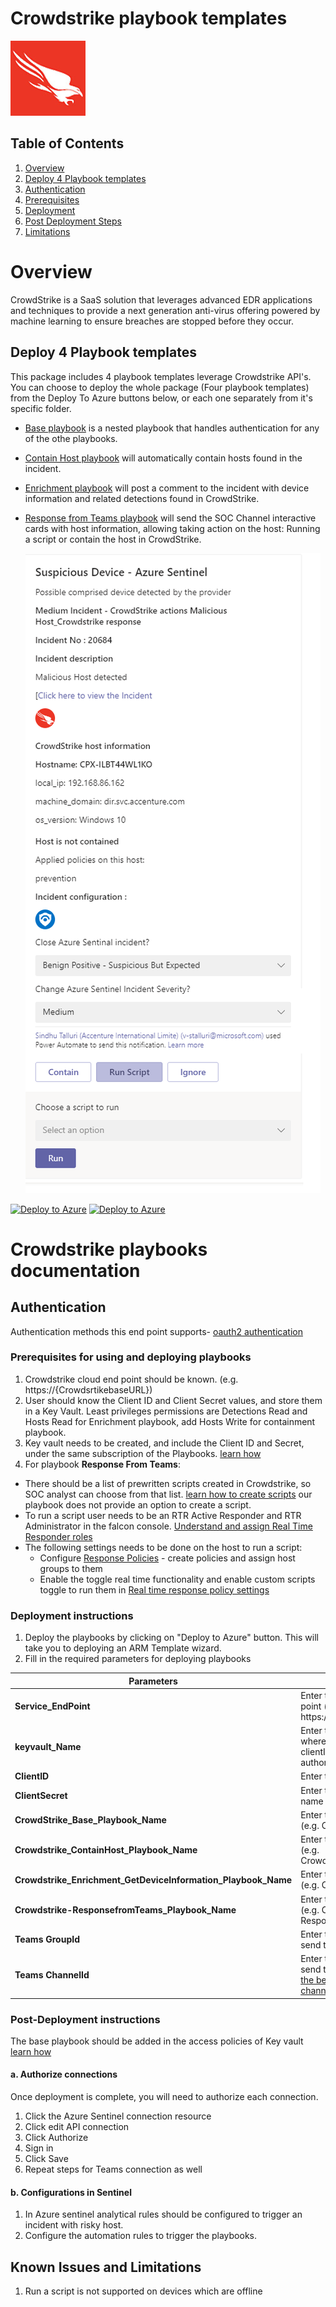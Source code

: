   # Crowdstrike playbook templates

  ![Crowdstrike](./Crowdstrike.jpg)<br>


## Table of Contents

1. [Overview](#overview)
1. [Deploy 4 Playbook templates](#deployall)
1. [Authentication](#authentication)
1. [Prerequisites](#prerequisites)
1. [Deployment](#deployment)
1. [Post Deployment Steps](#postdeployment)
1. [Limitations](#limitations)


<a name="overview">

# Overview

CrowdStrike is a SaaS solution that leverages advanced EDR applications and techniques to provide a next generation anti-virus offering powered by machine learning to ensure breaches are stopped before they occur.

<a name="deployall">

## Deploy 4 Playbook templates


This package includes 4 playbook templates leverage Crowdstrike API's.
You can choose to deploy the whole package (Four playbook templates) from the Deploy To Azure buttons below, or each one separately from it's specific folder.
* [Base playbook](./Playbooks/CrowdStrike_Base) is a nested playbook that handles authentication for any of the othe playbooks. 
* [Contain Host playbook](./Playbooks/CrowdStrike_ContainHost) will automatically contain hosts found in the incident.
* [Enrichment playbook](./Playbooks/CrowdStrike_Enrichment_GetDeviceInformation) will post a comment to the incident with device information and related detections found in CrowdStrike.
* [Response from Teams playbook](./Playbooks/CrowdStrike_ResponsefromTeams) will send the SOC Channel interactive cards with host information, allowing taking action on the host: Running a script or contain the host in CrowdStrike.

  ![Crowdstrike-ResponsefromTeams](./Playbooks/CrowdStrike_ResponsefromTeams/adaptivecardcrowdstrike.png)



[![Deploy to Azure](https://aka.ms/deploytoazurebutton)](https://portal.azure.com/#create/Microsoft.Template/uri/https%3A%2F%2Fraw.githubusercontent.com%2FAzure%2FAzure-Sentinel%2Fmaster%2FPlaybooks%2FCrowdStrike%2Fazuredeploy.json)
[![Deploy to Azure](https://aka.ms/deploytoazuregovbutton)](https://portal.azure.us/#create/Microsoft.Template/uri/https%3A%2F%2Fraw.githubusercontent.com%2FAzure%2FAzure-Sentinel%2Fmaster%2FPlaybooks%2FCrowdStrike%2Fazuredeploy.json)


# Crowdstrike playbooks documentation 

<a name="authentication">

## Authentication
Authentication methods this end point supports- [oauth2 authentication](https://falcon.crowdstrike.com/support/documentation/46/crowdstrike-oauth2-based-apis#authenticating)

<a name="prerequisites">

### Prerequisites for using and deploying playbooks
1. Crowdstrike cloud end point should be known. (e.g.  https://{CrowdsrtikebaseURL})
1. User should know the Client ID and Client Secret values, and store them in a Key Vault. Least privileges permissions are Detections Read and Hosts Read for Enrichment playbook, add Hosts Write for containment playbook.
1. Key vault needs to be created, and include the Client ID and Secret, under the same subscription of the Playbooks. [learn how](https://portal.azure.com/#create/Microsoft.Template/uri/https%3A%2F%2Fraw.githubusercontent.com%2FAzure%2Fazure-quickstart-templates%2Fmaster%2F201-key-vault-secret-create%2Fazuredeploy.json)
1. For playbook **Response From Teams**:
  * There should be a list of prewritten scripts created in Crowdstrike, so SOC analyst can choose from that list. [learn how to create scripts](https://falcon.crowdstrike.com/support/documentation/71/real-time-response-and-network-containment#rtr_custom_scripts) our playbook does not provide an option to create a script.
  * To run a script user needs to be an RTR Active Responder and RTR Administrator in the falcon console. [Understand and assign Real Time Responder roles](https://falcon.crowdstrike.com/support/documentation/71/real-time-response-and-network-containment#rtr_roles)
  * The following settings needs to be done on the host to run a script:
    *  Configure [Response Policies](https://falcon.crowdstrike.com/support/documentation/71/real-time-response-and-network-containment#rtr-policy-config) - create policies and assign host groups to them
    *  Enable the toggle real time functionality and enable custom scripts toggle to run them in [Real time response policy settings](https://falcon.crowdstrike.com/support/documentation/71/real-time-response-and-network-containment#rtr-policy-config)


<a name="deployment">

### Deployment instructions 
1. Deploy the playbooks by clicking on "Deploy to Azure" button. This will take you to deploying an ARM Template wizard.
2. Fill in the required parameters for deploying  playbooks

| Parameters | Description |
|----------------|--------------|
|**Service_EndPoint** | Enter the crowdstrike end point (e.g. https://{CrowdstrikeBaseURL})|
|**keyvault_Name** | Enter the keyvault name where we are storing the clientID and ClientSecret for authorization )|
|**ClientID** | Enter the ClientID key name |
|**ClientSecret** | Enter the ClientSecret key name |
|**CrowdStrike_Base_Playbook_Name**|  Enter the playbook name here (e.g. CrowdStrike_Base)|
|**Crowdstrike_ContainHost_Playbook_Name** |Enter the playbook name here (e.g. Crowdstrike_ContainHost)|
|**Crowdstrike_Enrichment_GetDeviceInformation_Playbook_Name** | Enter the playbook name here (e.g. Crowdstrike_Enrichment)| 
|**Crowdstrike-ResponsefromTeams_Playbook_Name** | Enter the playbook name here (e.g. Crowdstrike-ResponsefromTeams)| 
|**Teams GroupId** | Enter the Teams channel id to send the adaptive card|
|**Teams ChannelId** | Enter the Teams Group id to send the adaptive card [Refer the below link to get the channel id and group id](https://docs.microsoft.com/powershell/module/teams/get-teamchannel?view=teams-ps)|


<a name="postdeployment">

### Post-Deployment instructions 
The base playbook should be added in the access policies of Key vault [learn how](https://docs.microsoft.com/azure/key-vault/general/assign-access-policy-portal)
#### a. Authorize connections
Once deployment is complete, you will need to authorize each connection.
1.	Click the Azure Sentinel connection resource
2.	Click edit API connection
3.	Click Authorize
4.	Sign in
5.	Click Save
6.	Repeat steps for Teams connection as well

#### b. Configurations in Sentinel
1. In Azure sentinel analytical rules should be configured to trigger an incident with risky host. 
2. Configure the automation rules to trigger the playbooks.

<a name="limitations">

## Known Issues and Limitations
1. Run a script is not supported on devices which are offline
